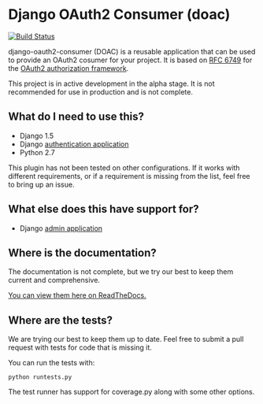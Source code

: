 # Django OAuth2 Consumer (doac)

[![Build Status](https://travis-ci.org/kevin-brown/doac.png?branch=master)](https://travis-ci.org/kevin-brown/doac)

django-oauth2-consumer (DOAC) is a reusable application that can be used to provide an OAuth2 cosumer for your project.  It is based on [RFC 6749](http://tools.ietf.org/html/rfc6749) for the [OAuth2 authorization framework](http://oauth.net/2/).

This project is in active development in the alpha stage.  It is not recommended for use in production and is not complete.

## What do I need to use this?
- Django 1.5
- Django [authentication application](https://docs.djangoproject.com/en/1.5/topics/auth/)
- Python 2.7

This plugin has not been tested on other configurations.  If it works with different requirements, or if a requirement is missing from the list, feel free to bring up an issue.

## What else does this have support for?
- Django [admin application](https://docs.djangoproject.com/en/1.5/ref/contrib/admin/)

## Where is the documentation?
The documentation is not complete, but we try our best to keep them current and comprehensive.

[You can view them here on ReadTheDocs.](https://django-oauth2-consumer.readthedocs.org/en/latest/)

## Where are the tests?
We are trying our best to keep them up to date.  Feel free to submit a pull request with tests for code that is missing it.

You can run the tests with:
```
python runtests.py
```
The test runner has support for coverage.py along with some other options.
